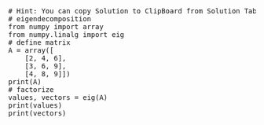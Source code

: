 <pre class="file" data-target="clipboard">
# Hint: You can copy Solution to ClipBoard from Solution Tab
# eigendecomposition
from numpy import array
from numpy.linalg import eig
# define matrix
A = array([
	[2, 4, 6],
	[3, 6, 9],
	[4, 8, 9]])
print(A)
# factorize
values, vectors = eig(A)
print(values)
print(vectors)

</pre>